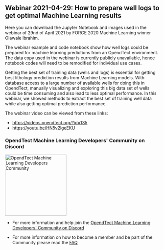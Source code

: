 ## Webinar 2021-04-29: How to prepare well logs to get optimal Machine Learning results

Here you can download the Jupyter Notebook and images used in the webinar of 29nd of April 2021 by FORCE 2020 Machine Learning winner Olawale Ibrahim.

The webinar example and code notebook show how well logs could be prepared for machine learning predictions from an OpendTect environment. The data copy used in the webinar is currently publicly unavailable, hence notebook codes will need to be remodified for individual use cases.

Getting the best set of training data (wells and logs) is essential for getting best lithology prediction results from Machine Learning models. With database access to a large number of available wells for doing this in OpendTect, manually visualizing and exploring this big data set of wells could be time consuming and also lead to less optimal performance. In this webinar, we showed methods to extract the best set of training well data while also getting optimal prediction performance.

The webinar video can be viewed from these links:
- https://videos.opendtect.org/?id=135
- https://youtu.be/HN5v2lgeEKU

### OpendTect Machine Learning Developers' Community on Discord

<img src="https://dgbes.com/images/discord_logo.svg" width="200px" alt="OpendTect Machine Learning Developers Community" />


- For more information and help join the [OpendTect Machine Learning Developers' Community on Discord](https://discord.gg/9cVrW2sNza)

- For more information on how to become a member and be part of the Community please read the [FAQ](https://dgbes.com/index.php/support/faq-opendtect-machine-learning-developers-community-discord-server)

